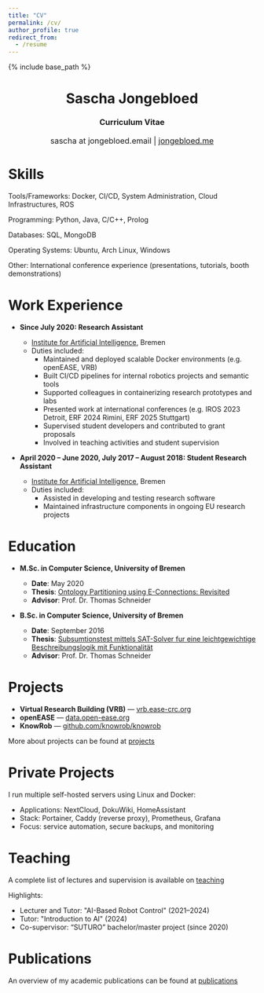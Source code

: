 ```yaml
---
title: "CV"
permalink: /cv/
author_profile: true
redirect_from:
  - /resume
---
```


{% include base_path %}

<h1 class="western" align="center"><b>Sascha Jongebloed</b></h1>
<p style="line-height: 1.5;" align="center"><span style="font-size: medium;"><b>Curriculum Vitae</b></span></p>
<p style="line-height: 1.5;" align="center"><span style="font-size: medium;">sascha at jongebloed.email | <a href="https://www.jongebloed.me">jongebloed.me</a></span></p>

Skills
======

Tools/Frameworks: Docker, CI/CD, System Administration, Cloud Infrastructures, ROS

Programming: Python, Java, C/C++, Prolog

Databases: SQL, MongoDB

Operating Systems: Ubuntu, Arch Linux, Windows

Other: International conference experience (presentations, tutorials, booth demonstrations)

Work Experience
======

* **Since July 2020: Research Assistant**
  * [Institute for Artificial Intelligence](https://ai.uni-bremen.de/), Bremen
  * Duties included:
    * Maintained and deployed scalable Docker environments (e.g. openEASE, VRB)
    * Built CI/CD pipelines for internal robotics projects and semantic tools
    * Supported colleagues in containerizing research prototypes and labs
    * Presented work at international conferences (e.g. IROS 2023 Detroit, ERF 2024 Rimini, ERF 2025 Stuttgart)
    * Supervised student developers and contributed to grant proposals
    * Involved in teaching activities and student supervision

* **April 2020 – June 2020, July 2017 – August 2018: Student Research Assistant** 
  * [Institute for Artificial Intelligence](https://ai.uni-bremen.de/), Bremen
  * Duties included:
    * Assisted in developing and testing research software
    * Maintained infrastructure components in ongoing EU research projects

Education
======

* **M.Sc. in Computer Science, University of Bremen**
  * **Date**: May 2020
  * **Thesis**: [Ontology Partitioning using E-Connections: Revisited](/mthesis.html)
  * **Advisor**: Prof. Dr. Thomas Schneider

* **B.Sc. in Computer Science, University of Bremen**
  * **Date**: September 2016
  * **Thesis**: [Subsumtionstest mittels SAT-Solver fur eine leichtgewichtige Beschreibungslogik mit Funktionalität](/bthesis.html)
  * **Advisor**: Prof. Dr. Thomas Schneider

Projects
======

- **Virtual Research Building (VRB)** — [vrb.ease-crc.org](https://vrb.ease-crc.org)  
- **openEASE** — [data.open-ease.org](https://data.open-ease.org)  
- **KnowRob** — [github.com/knowrob/knowrob](https://github.com/knowrob/knowrob)  

More about projects can be found at [projects](https://jongebloed.me/projects/)

Private Projects
======

I run multiple self-hosted servers using Linux and Docker:

- Applications: NextCloud, DokuWiki, HomeAssistant  
- Stack: Portainer, Caddy (reverse proxy), Prometheus, Grafana  
- Focus: service automation, secure backups, and monitoring

Teaching
======

A complete list of lectures and supervision is available on [teaching](https://jongebloed.me/teaching/)

Highlights:
- Lecturer and Tutor: "AI-Based Robot Control" (2021–2024)
- Tutor: "Introduction to AI" (2024)
- Co-supervisor: “SUTURO” bachelor/master project (since 2020)

Publications
======

An overview of my academic publications can be found at [publications](https://jongebloed.me/publications)
